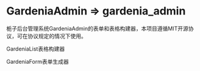 # GardeniaAdmin => gardenia_admin
栀子后台管理系统GardeniaAdmin的表单和表格构建器，本项目遵循MIT开源协议，可在协议规定的情况下使用。

GardeniaList表格构建器

GardeniaForm表单生成器